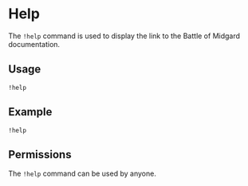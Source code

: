 # Help

The `!help` command is used to display the link to the Battle of Midgard documentation.

## Usage

`!help`

## Example

`!help`

## Permissions

The `!help` command can be used by anyone.